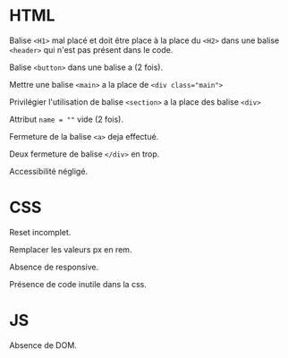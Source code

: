 # HTML
 Balise <meta> 
``<H1>`` mal placé et doit être place à la place du ``<H2>`` dans une balise ``<header>`` qui n'est pas présent dans le code.

Balise ``<button>`` dans une balise a (2 fois).

Mettre une balise ``<main>`` a la place de ``<div class="main">``

Privilégier l'utilisation de balise ``<section>`` a la place des balise ``<div>``

Attribut ``name = ""`` vide (2 fois).

Fermeture de la balise ``<a>`` deja effectué.

Deux fermeture de balise ``</div>`` en trop.

Accessibilité négligé.

# CSS

Reset incomplet.

Remplacer les valeurs px en rem.

Absence de responsive.

Présence de code inutile dans la css.

# JS
Absence de DOM.


